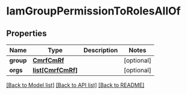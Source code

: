 # IamGroupPermissionToRolesAllOf

## Properties
Name | Type | Description | Notes
------------ | ------------- | ------------- | -------------
**group** | [**CmrfCmRf**](CmrfCmRf.md) |  | [optional] 
**orgs** | [**list[CmrfCmRf]**](CmrfCmRf.md) |  | [optional] 

[[Back to Model list]](../README.md#documentation-for-models) [[Back to API list]](../README.md#documentation-for-api-endpoints) [[Back to README]](../README.md)


